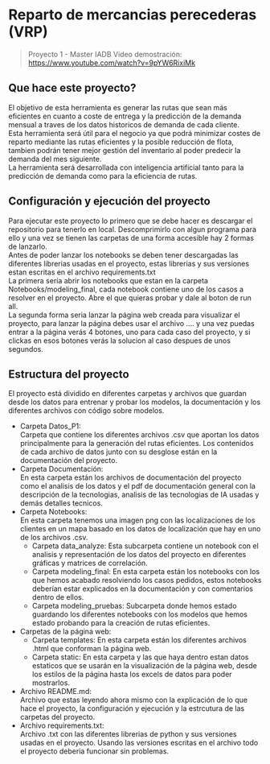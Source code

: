 # Reparto de mercancias perecederas (VRP)
> Proyecto 1 - Master IADB
> Video demostración: https://www.youtube.com/watch?v=9pYW6RixiMk

## Que hace este proyecto?
El objetivo de esta herramienta es generar las rutas que sean más eficientes en cuanto a coste de entrega y la predicción de la demanda mensual a traves de los datos historicos de demanda de cada cliente.  
Esta herramienta será útil para el negocio ya que podrá minimizar costes de reparto mediante las rutas eficientes y la posible reducción de flota, tambien podrán tener mejor gestión del inventario al poder predecir la demanda del mes siguiente.  
La herramienta será desarrollada con inteligencia artificial tanto para la predicción de demanda como para la eficiencia de rutas.

## Configuración y ejecución del proyecto
Para ejecutar este proyecto lo primero que se debe hacer es descargar el repositorio para tenerlo en local. Descomprimirlo con algun programa para ello y una vez se tienen las carpetas de una forma accesible hay 2 formas de lanzarlo.  
Antes de poder lanzar los notebooks se deben tener descargadas las diferentes librerias usadas en el proyecto, estas librerias y sus versiones estan escritas en el archivo requirements.txt  
La primera sería abrir los notebooks que estan en la carpeta Notebooks/modeling_final, cada notebook contiene uno de los casos a resolver en el proyecto. Abre el que quieras probar y dale al boton de run all.  
La segunda forma seria lanzar la página web creada para visualizar el proyecto, para lanzar la página debes usar el archivo .... y una vez puedas entrar a la página verás 4 botones, uno para cada caso del proyecto, y si clickas en esos botones verás la solucion al caso despues de unos segundos.

## Estructura del proyecto
El proyecto está dividido en diferentes carpetas y archivos que guardan desde los datos para entrenar y probar los modelos, la documentación y los diferentes archivos con código sobre modelos.
- Carpeta Datos_P1:   
    Carpeta que contiene los diferentes archivos .csv que aportan los datos principalmente para la generación del rutas eficientes.
    Los contenidos de cada archivo de datos junto con su desglose están en la documentación del proyecto.  
- Carpeta Documentación:  
    En esta carpeta están los archivos de documentación del proyecto como el analisis de los datos y el pdf de documentación general con la descripción de la tecnologias, analisis de las tecnologias de IA usadas y demás detalles tecnicos.
- Carpeta Notebooks:  
    En esta carpeta tenemos una imagen png con las localizaciones de los clientes en un mapa basado en los datos de localización que hay en uno de los archivos .csv.
    * Carpeta data_analyze: 
        Esta subcarpeta contiene un notebook con el analisis y representación de los datos del proyecto en diferentes gráficas y matrices de correlación.
    * Carpeta modeling_final:
        En esta carpeta están los notebooks con los que hemos acabado resolviendo los casos pedidos, estos notebooks deberían estar explicados en la documentación y con comentarios dentro de ellos. 
    * Carpeta modeling_pruebas: 
        Subcarpeta donde hemos estado guardando los diferentes notebooks con los modelos que hemos estado probando para la creación de rutas eficientes. 
- Carpetas de la página web:
    * Carpeta templates:
        En esta carpeta están los diferentes archivos .html que conforman la página web.
    * Carpeta static:
        En esta carpeta y las que haya dentro estan datos estaticos que se usarán en la visualización de la página web, desde los estilos de la página hasta los excels de datos para poder mostrarlos.
- Archivo README.md:  
    Archivo que estas leyendo ahora mismo con la explicación de lo que hace el proyecto, la configuración y ejecución y la estrcutura de las carpetas del proyecto.
- Archivo requirements.txt:   
    Archivo .txt con las diferentes librerias de python y sus versiones usadas en el proyecto. Usando las versiones escritas en el archivo todo el proyecto deberia funcionar sin problemas.
